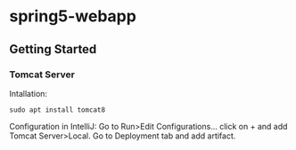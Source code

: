 # spring5-webapp
## Getting Started
### Tomcat Server
Intallation:
```
sudo apt install tomcat8
```
Configuration in IntelliJ:
Go to Run>Edit Configurations... click on + and add Tomcat Server>Local. 
Go to Deployment tab and add artifact.